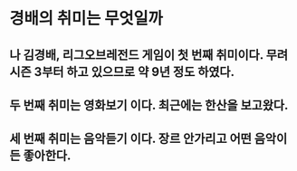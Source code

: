 # 경배의 취미는 무엇일까

## 나 김경배, 리그오브레전드 게임이 첫 번째 취미이다. 무려 시즌 3부터 하고 있으므로 약 9년 정도 하였다.

## 두 번째 취미는 영화보기 이다. 최근에는 한산을 보고왔다.

## 세 번째 취미는 음악듣기 이다. 장르 안가리고 어떤 음악이든 좋아한다.
